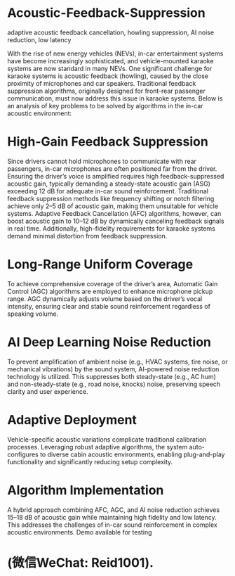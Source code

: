 # Acoustic-Feedback-Suppression
adaptive acoustic feedback cancellation, howling suppression, AI noise reduction, low latency

With the rise of new energy vehicles (NEVs), in-car entertainment systems have become increasingly sophisticated, and vehicle-mounted karaoke systems are now standard in many NEVs. One significant challenge for karaoke systems is acoustic feedback (howling), caused by the close proximity of microphones and car speakers. Traditional feedback suppression algorithms, originally designed for front-rear passenger communication, must now address this issue in karaoke systems. Below is an analysis of key problems to be solved by algorithms in the in-car acoustic environment:

# High-Gain Feedback Suppression
Since drivers cannot hold microphones to communicate with rear passengers, in-car microphones are often positioned far from the driver. Ensuring the driver’s voice is amplified requires high feedback-suppressed acoustic gain, typically demanding a steady-state acoustic gain (ASG) exceeding 12 dB for adequate in-car sound reinforcement. Traditional feedback suppression methods like frequency shifting or notch filtering achieve only 2–5 dB of acoustic gain, making them unsuitable for vehicle systems. Adaptive Feedback Cancellation (AFC) algorithms, however, can boost acoustic gain to 10–12 dB by dynamically canceling feedback signals in real time. Additionally, high-fidelity requirements for karaoke systems demand minimal distortion from feedback suppression.

# Long-Range Uniform Coverage
To achieve comprehensive coverage of the driver’s area, Automatic Gain Control (AGC) algorithms are employed to enhance microphone pickup range. AGC dynamically adjusts volume based on the driver’s vocal intensity, ensuring clear and stable sound reinforcement regardless of speaking volume.

# AI Deep Learning Noise Reduction
To prevent amplification of ambient noise (e.g., HVAC systems, tire noise, or mechanical vibrations) by the sound system, AI-powered noise reduction technology is utilized. This suppresses both steady-state (e.g., AC hum) and non-steady-state (e.g., road noise, knocks) noise, preserving speech clarity and user experience.

# Adaptive Deployment
Vehicle-specific acoustic variations complicate traditional calibration processes. Leveraging robust adaptive algorithms, the system auto-configures to diverse cabin acoustic environments, enabling plug-and-play functionality and significantly reducing setup complexity.

# Algorithm Implementation
A hybrid approach combining AFC, AGC, and AI noise reduction achieves 15–18 dB of acoustic gain while maintaining high fidelity and low latency. This addresses the challenges of in-car sound reinforcement in complex acoustic environments.
Demo available for testing
# (微信WeChat: Reid1001).
